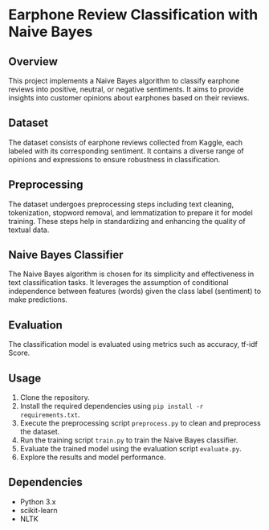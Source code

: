 # Earphone Review Classification with Naive Bayes

## Overview
This project implements a Naive Bayes algorithm to classify earphone reviews into positive, neutral, or negative sentiments. It aims to provide insights into customer opinions about earphones based on their reviews.

## Dataset
The dataset consists of earphone reviews collected from Kaggle, each labeled with its corresponding sentiment. It contains a diverse range of opinions and expressions to ensure robustness in classification.

## Preprocessing
The dataset undergoes preprocessing steps including text cleaning, tokenization, stopword removal, and lemmatization to prepare it for model training. These steps help in standardizing and enhancing the quality of textual data.

## Naive Bayes Classifier
The Naive Bayes algorithm is chosen for its simplicity and effectiveness in text classification tasks. It leverages the assumption of conditional independence between features (words) given the class label (sentiment) to make predictions.

## Evaluation
The classification model is evaluated using metrics such as accuracy, tf-idf Score. 

## Usage
1. Clone the repository.
2. Install the required dependencies using `pip install -r requirements.txt`.
3. Execute the preprocessing script `preprocess.py` to clean and preprocess the dataset.
4. Run the training script `train.py` to train the Naive Bayes classifier.
5. Evaluate the trained model using the evaluation script `evaluate.py`.
6. Explore the results and model performance.

## Dependencies
- Python 3.x
- scikit-learn
- NLTK
